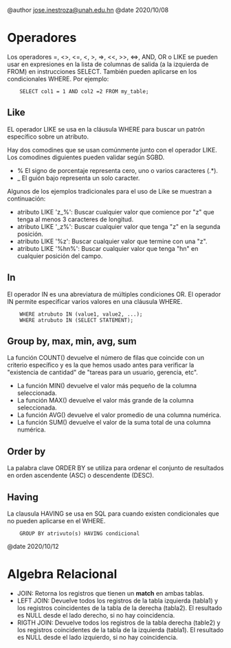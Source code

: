 
@author jose.inestroza@unah.edu.hn
@date 2020/10/08

Operadores
=====

Los operadores =, <>, <=, <, >, =>, <<, >>, <=>, AND, OR o LIKE se pueden usar en expresiones en la lista de columnas de salida (a la izquierda de FROM) en instrucciones SELECT. También pueden aplicarse en los condicionales WHERE. Por ejemplo:

        SELECT col1 = 1 AND col2 =2 FROM my_table;

Like
-----

EL operador LIKE se usa en la cláusula WHERE para buscar un patrón específico sobre un atributo.

Hay dos comodines que se usan comúnmente junto con el operador LIKE. Los comodines diguientes pueden validar según SGBD.

- % El signo de porcentaje representa cero, uno o varios caracteres (.*).
- _ El guión bajo representa un solo caracter.

Algunos de los ejemplos tradicionales para el uso de Like se muestran a continuación:

- atributo LIKE 'z_%': Buscar cualquier valor que comience por "z" que tenga al menos 3 caracteres de longitud.
- atributo LIKE '_z%': Buscar cualquier valor que tenga "z" en la segunda posición.
- atributo LIKE '%z': Buscar cualquier valor que termine con una "z".
- atributo LIKE '%hn%': Buscar cualquier valor que tenga "hn" en cualquier posición del campo.

In
-----

El operador IN es una abreviatura de múltiples condiciones OR. El operador IN permite especificar varios valores en una cláusula WHERE.

        WHERE atrubuto IN (value1, value2, ...);
        WHERE atrubuto IN (SELECT STATEMENT);

Group by, max, min, avg, sum
-----

La función COUNT() devuelve el número de filas que coincide con un criterio específico y es la que hemos usado antes para verificar la "existencia de cantidad" de "tareas para un usuario, gerencia, etc".

- La función MIN() devuelve el valor más pequeño de la columna seleccionada.
- La función MAX() devuelve el valor más grande de la columna seleccionada.
- La función AVG() devuelve el valor promedio de una columna numérica.
- La función SUM() devuelve el valor de la suma total de una columna numérica.

Order by
-----

La palabra clave ORDER BY se utiliza para ordenar el conjunto de resultados en orden ascendente (ASC) o descendente (DESC).

Having
-----

La clausula HAVING se usa en SQL para cuando existen condicionales que no pueden aplicarse en el WHERE.

        GROUP BY atrivuto(s) HAVING condicional

@date 2020/10/12

Algebra Relacional
=====

- JOIN: Retorna los registros que tienen un **match** en ambas tablas.
- LEFT JOIN: Devuelve todos los registros de la tabla izquierda (tabla1) y los registros coincidentes de la tabla de la derecha (tabla2). El resultado es NULL desde el lado derecho, si no hay coincidencia.
- RIGTH JOIN: Devuelve todos los registros de la tabla derecha (table2) y los registros coincidentes de la tabla de la izquierda (tabla1). El resultado es NULL desde el lado izquierdo, si no hay coincidencia.
